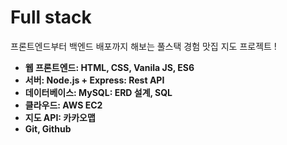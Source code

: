 # Full stack
프론트엔드부터 백엔드 배포까지 해보는 풀스택 경험
맛집 지도 프로젝트 !

- **웹 프론트엔드: HTML, CSS, Vanila JS, ES6**
- **서버: Node.js + Express: Rest API**
- **데이터베이스: MySQL: ERD 설계, SQL**
- **클라우드: AWS EC2**
- **지도 API: 카카오맵**
- **Git, Github**
